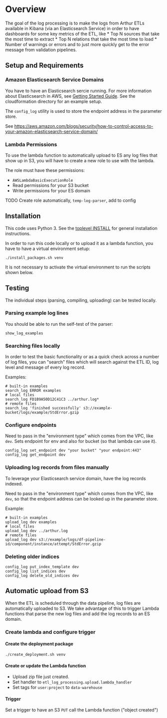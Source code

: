 # Overview

The goal of the log processing is to make the logs from Arthur ETLs
available in Kibana (via an Elasticsearch Service) in order to have dashboards
for some key metrics of the ETL, like
    * Top N sources that take the most time to extract
    * Top N relations that take the most time to load
    * Number of warnings or errors
and to just more quickly get to the error message from validation pipelines.

## Setup and Requirements

### Amazon Elasticsearch Service Domains

You have to have an Elasticsearch sercie running.
For more information about Elasticsearch in AWS, see [Getting Started Guide](http://docs.aws.amazon.com/elasticsearch-service/latest/developerguide/es-gsg.html).
See the cloudformation directory for an example setup.

The `config_log` utility is used to store the endpoint address in the parameter store.

See https://aws.amazon.com/blogs/security/how-to-control-access-to-your-amazon-elasticsearch-service-domain/

### Lambda Permissions

To use the lambda function to automatically upload to ES any log files that show up in S3,
you will have to create a new role to use with the lambda.

The role must have these permissions:
* `AWSLambdaBasicExecutionRole`
* Read permissions for your S3 bucket
* Write permissions for your ES domain

TODO Create role automatically, `temp-log-parser`, add to config


## Installation

This code uses Python 3. See the [toplevel INSTALL](../INSTALL.md) for general installation instructions.

In order to run this code locally or to upload it as a lambda function, you have to have a
virtual environment setup:
```shell
./install_packages.sh venv
```

It is not necessary to activate the virtual environment to run the scripts shown below.

## Testing

The individual steps (parsing, compiling, uploading) can be tested locally.

### Parsing example log lines

You should be able to run the self-test of the parser:
```shell
show_log_examples
```

### Searching files locally

In order to test the basic functionality or as a quick check across a number of log files,
you can "search" files which will search against the ETL ID, log level and message of every log record.

Examples:
```shell
# built-in examples
search_log ERROR examples
# local files
search_log FD1B9A50D12C41C3 ../arthur.log*
# remote files
search_log 'finished successfully' s3://example-bucket/logs/example/StdError.gzip
```

### Configure endpoints

Need to pass in the "environment type" which comes from the VPC, like `dev`.
Sets endpoint for env and also for bucket (so that lambda can use it).

```shell
config_log set_endpoint dev "your bucket" "your endpoint:443"
config_log get_endpoint dev
```

### Uploading log records from files manually

To leverage your Elasticsearch service domain, have the log records indexed.

Need to pass in the "environment type" which comes from the VPC, like `dev`,
so that the endpoint address can be looked up in the parameter store.

Example:
```shell
# built-in examples
upload_log dev examples
# local files
upload_log dev ../arthur.log
# remote files
upload_log dev s3://example/logs/df-pipeline-id/component/instance/attempt/StdError.gzip
```

### Deleting older indices

```shell
config_log put_index_template dev
config_log list_indices dev
config_log delete_old_indices dev
```

## Automatic upload from S3

When the ETL is scheduled through the data pipeline, log files are automatically uploaded to S3.
We take advantage of this to trigger Lambda functions that parse the new log files and
add the log records to an ES domain.

### Create lambda and configure trigger

#### Create the deployment package

```
./create_deployment.sh venv
```

#### Create or update the Lambda function

* Upload zip file just created.
* Set handler to `etl_log_processing.upload.lambda_handler`
* Set tags for `user:project` to `data-warehouse`

#### Trigger

Set a trigger to have an S3 `PUT` call the Lambda function ("object created")


